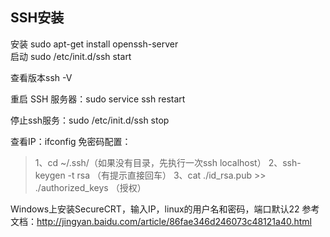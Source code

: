 ## SSH安装

安装 sudo apt-get install openssh-server  
启动 sudo /etc/init.d/ssh start

查看版本ssh -V

重启 SSH 服务器：sudo service ssh restart

停止ssh服务：sudo /etc/init.d/ssh stop

查看IP：ifconfig
免密码配置：
>1、cd ~/.ssh/（如果没有目录，先执行一次ssh localhost）
2、ssh-keygen -t rsa （有提示直接回车）
3、cat ./id_rsa.pub >> ./authorized_keys （授权）

Windows上安装SecureCRT，输入IP，linux的用户名和密码，端口默认22
参考文档：http://jingyan.baidu.com/article/86fae346d246073c48121a40.html
